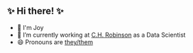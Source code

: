 ## ✨ Hi there! ✨

- 👋 I'm Joy
- 🔭 I’m currently working at [C.H. Robinson](https://www.chrobinson.com) as a Data Scientist
- 😄 Pronouns are [they/them](http://pronoun.is/they/)

